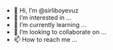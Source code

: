 - 👋 Hi, I’m @sirliboyevuz
- 👀 I’m interested in ...
- 🌱 I’m currently learning ...
- 💞️ I’m looking to collaborate on ...
- 📫 How to reach me ...

<!---
sirliboyevuz/sirliboyevuz is a ✨ special ✨ repository because its `README.md` (this file) appears on your GitHub profile.
You can click the Preview link to take a look at your changes.
--->
